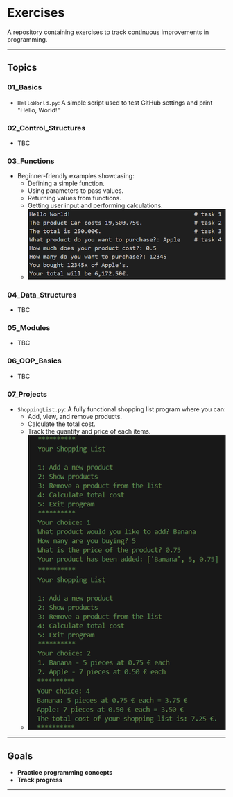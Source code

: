 # Exercises

A repository containing exercises to track continuous improvements in programming. 

---

## Topics

### **01_Basics**
- `HelloWorld.py`: A simple script used to test GitHub settings and print "Hello, World!"
### **02_Control_Structures**
- TBC

### **03_Functions**
- Beginner-friendly examples showcasing:
  - Defining a simple function.
  - Using parameters to pass values.
  - Returning values from functions.
  - Getting user input and performing calculations.
  - ![Solutions for the tasks](08_Screenshots/03_Basics.png)
### **04_Data_Structures**
- TBC

### **05_Modules**
- TBC

### **06_OOP_Basics**
- TBC

### **07_Projects**
- `ShoppingList.py`: A fully functional shopping list program where you can:
  - Add, view, and remove products.
  - Calculate the total cost.
  - Track the quantity and price of each items.
  - ![Shopping List Screenshot](08_Screenshots/07_ShoppingList.png)

---

## Goals

- **Practice programming concepts**
- **Track progress**
---